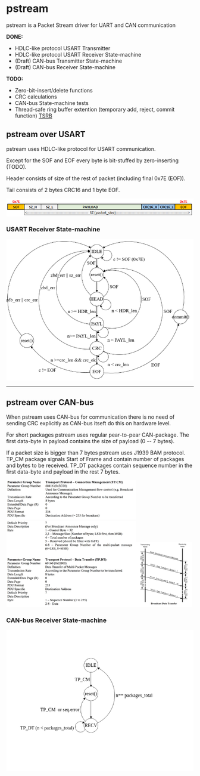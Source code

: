 # pstream
pstream is a Packet Stream driver for UART and CAN communication

**DONE:**

* HDLC-like protocol USART Transmitter
* HDLC-like protocol USART Receiver State-machine
* (Draft) CAN-bus Transmitter State-machine
* (Draft) CAN-bus Receiver State-machine

**TODO:**

* Zero-bit-insert/delete functions
* CRC calculations
* CAN-bus State-machine tests
* Thread-safe ring buffer extention (temporary add, reject, commit function) [TSRB](https://doc.riot-os.org/group__sys__tsrb.html)


## pstream over USART

pstream uses HDLC-like protocol for USART communication. 


Except for the SOF and EOF every byte is bit-stuffed by zero-inserting (TODO).


Header consists of size of the rest of packet (including final 0x7E (EOF)).


Tail consists of 2 bytes CRC16 and 1 byte EOF.

![packet format](docs/pstream_usart_format.png?raw=true "PStream over USART packet format")

### USART Receiver State-machine

![USART recv state machine](docs/pstreamer_usart_state_machine.png?raw=true "USART Receiver State-machine")

- - - 


## pstream over CAN-bus

When pstream uses CAN-bus for communication there is no need of sending CRC explicitly as CAN-bus itseft do this on hardware level.


For short packages pstream uses regular pear-to-pear CAN-package. The first data-byte in payload contains the size of payload (0 -- 7 bytes).


If a packet size is bigger than 7 bytes pstream uses J1939 BAM protocol.
TP_CM package signals Start of Frame and contain number of packages and bytes to be received.
TP_DT packages contain sequence number in the first data-byte and payload in the rest 7 bytes.


<img src="docs/BAM0.jpg" width=350>
<img src="docs/BAM1.jpg" width=350><img src="docs/sae-j1939-21-transport-protocol-broadcast-data-transfer.jpg" width=150>


### CAN-bus Receiver State-machine
![state machine](docs/index.png?raw=true "CAN-bus Receiver State-machine")
